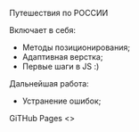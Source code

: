 Путешествия по РОССИИ

Включает в себя:
- Методы позиционирования; 
- Адаптивная верстка;
- Первые шаги в JS :)

Дальнейшая работа:
- Устранение ошибок;

GiTHub Pages
<>